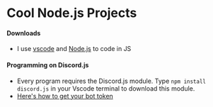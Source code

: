 # Cool Node.js Projects

#### Downloads
- I use [vscode](https://code.visualstudio.com/) and [Node.js](https://nodejs.org/en/) to code in JS

#### Programming on Discord.js
- Every program requires the Discord.js module. Type `npm install discord.js` in your Vscode terminal to download this module.
- [Here's how to get your bot token](https://www.writebots.com/discord-bot-token/)

